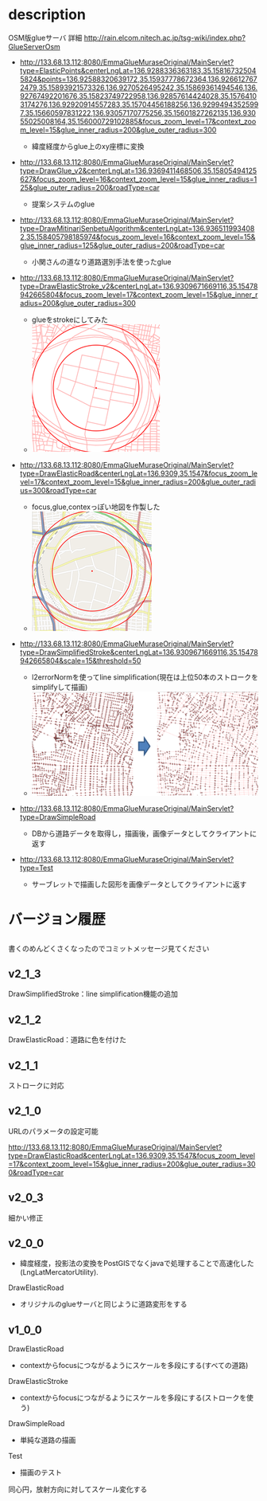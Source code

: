 # description


OSM版glueサーバ
詳細
<http://rain.elcom.nitech.ac.jp/tsg-wiki/index.php?GlueServerOsm>

* <http://133.68.13.112:8080/EmmaGlueMuraseOriginal/MainServlet?type=ElasticPoints&centerLngLat=136.9288336363183,35.158167325045824&points=136.92588320639172,35.15937778672364,136.9266127672479,35.15893921573326,136.9270526495242,35.15869361494546,136.92767492201676,35.15823749722958,136.92857614424028,35.15764103174276,136.92920914557283,35.15704456188256,136.92994943525997,35.15660597831222,136.93057170775256,35.15601827262135,136.93055025008164,35.156000729102885&focus_zoom_level=17&context_zoom_level=15&glue_inner_radius=200&glue_outer_radius=300>
	- 緯度経度からglue上のxy座標に変換

* <http://133.68.13.112:8080/EmmaGlueMuraseOriginal/MainServlet?type=DrawGlue_v2&centerLngLat=136.9369411468506,35.15805494125627&focus_zoom_level=16&context_zoom_level=15&glue_inner_radius=125&glue_outer_radius=200&roadType=car>
	- 提案システムのglue

* <http://133.68.13.112:8080/EmmaGlueMuraseOriginal/MainServlet?type=DrawMitinariSenbetuAlgorithm&centerLngLat=136.9365119934082,35.158405798185974&focus_zoom_level=16&context_zoom_level=15&glue_inner_radius=125&glue_outer_radius=200&roadType=car>
	- 小関さんの道なり道路選別手法を使ったglue

* <http://133.68.13.112:8080/EmmaGlueMuraseOriginal/MainServlet?type=DrawElasticStroke_v2&centerLngLat=136.9309671669116,35.15478942665804&focus_zoom_level=17&context_zoom_level=15&glue_inner_radius=200&glue_outer_radius=300>
	- glueをstrokeにしてみた
	- ![p1](p1.png)
* <http://133.68.13.112:8080/EmmaGlueMuraseOriginal/MainServlet?type=DrawElasticRoad&centerLngLat=136.9309,35.1547&focus_zoom_level=17&context_zoom_level=15&glue_inner_radius=200&glue_outer_radius=300&roadType=car>
	- focus,glue,contexっぽい地図を作製した
	- ![p1](p2.png)
* <http://133.68.13.112:8080/EmmaGlueMuraseOriginal/MainServlet?type=DrawSimplifiedStroke&centerLngLat=136.9309671669116,35.15478942665804&scale=15&threshold=50>
	- l2errorNormを使ってline simplification(現在は上位50本のストロークをsimplifyして描画)
	- ![p1](p3.png)
* <http://133.68.13.112:8080/EmmaGlueMuraseOriginal/MainServlet?type=DrawSimpleRoad>
	- DBから道路データを取得し，描画後，画像データとしてクライアントに返す

* <http://133.68.13.112:8080/EmmaGlueMuraseOriginal/MainServlet?type=Test>
	- サーブレットで描画した図形を画像データとしてクライアントに返す


# バージョン履歴
##
書くのめんどくさくなったのでコミットメッセージ見てください
## v2_1_3
DrawSimplifiedStroke：line simplification機能の追加
## v2_1_2
DrawElasticRoad：道路に色を付けた

## v2_1_1
ストロークに対応


## v2_1_0
URLのパラメータの設定可能

<http://133.68.13.112:8080/EmmaGlueMuraseOriginal/MainServlet?type=DrawElasticRoad&centerLngLat=136.9309,35.1547&focus_zoom_level=17&context_zoom_level=15&glue_inner_radius=200&glue_outer_radius=300&roadType=car>


## v2_0_3
細かい修正

## v2_0_0

* 緯度経度，投影法の変換をPostGISでなくjavaで処理することで高速化した(LngLatMercatorUtility).

DrawElasticRoad

* オリジナルのglueサーバと同じように道路変形をする

## v1_0_0

DrawElasticRoad

* contextからfocusにつながるようにスケールを多段にする(すべての道路)

DrawElasticStroke

* contextからfocusにつながるようにスケールを多段にする(ストロークを使う)

DrawSimpleRoad

* 単純な道路の描画

Test

* 描画のテスト

同心円，放射方向に対してスケール変化する


